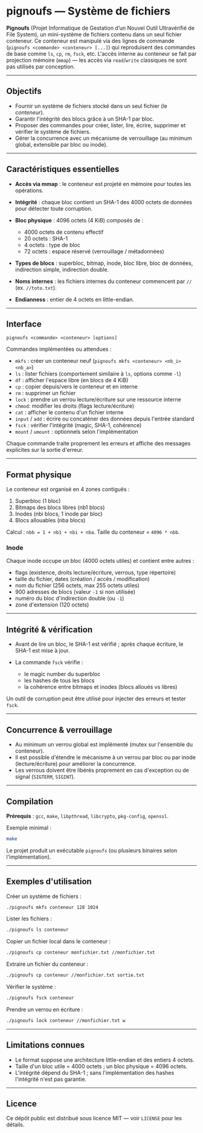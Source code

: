 # pignoufs — Système de fichiers

**Pignoufs** (Projet Informatique de Gestation d’un Nouvel Outil Ultravérifié de File System), un mini-système de fichiers contenu dans un seul fichier conteneur. Ce conteneur est manipulé via des lignes de commande (`pignoufs <commande> <conteneur> [...]`) qui reproduisent des commandes de base comme `ls`, `cp`, `rm`, `fsck`, etc. L'accès interne au conteneur se fait par projection mémoire (`mmap`) — les accès via `read`/`write` classiques ne sont pas utilisés par conception.

---

## Objectifs

* Fournir un système de fichiers stocké dans un seul fichier (le *conteneur*).
* Garantir l'intégrité des blocs grâce à un SHA-1 par bloc.
* Proposer des commandes pour créer, lister, lire, écrire, supprimer et vérifier le système de fichiers.
* Gérer la concurrence avec un mécanisme de verrouillage (au minimum global, extensible par bloc ou inode).

---

## Caractéristiques essentielles

* **Accès via mmap** : le conteneur est projeté en mémoire pour toutes les opérations.
* **Intégrité** : chaque bloc contient un SHA-1 des 4000 octets de données pour détecter toute corruption.
* **Bloc physique** : 4096 octets (4 KiB) composés de :

  * 4000 octets de contenu effectif
  * 20 octets : SHA-1
  * 4 octets : type de bloc
  * 72 octets : espace réservé (verrouillage / métadonnées)
* **Types de blocs** : superbloc, bitmap, inode, bloc libre, bloc de données, indirection simple, indirection double.
* **Noms internes** : les fichiers internes du conteneur commencent par `//` (ex. `//toto.txt`).
* **Endianness** : entier de 4 octets en little-endian.

---

## Interface

```
pignoufs <commande> <conteneur> [options]
```

Commandes implémentées ou attendues :

* `mkfs` : créer un conteneur neuf (`pignoufs mkfs <conteneur> <nb_i> <nb_a>`)
* `ls`   : lister fichiers (comportement similaire à `ls`, options comme `-l`)
* `df`   : afficher l'espace libre (en blocs de 4 KiB)
* `cp`   : copier depuis/vers le conteneur et en interne
* `rm`   : supprimer un fichier
* `lock` : prendre un verrou lecture/écriture sur une ressource interne
* `chmod`: modifier les droits (flags lecture/écriture)
* `cat`  : afficher le contenu d'un fichier interne
* `input` / `add` : écrire ou concaténer des données depuis l'entrée standard
* `fsck` : vérifier l'intégrité (magic, SHA-1, cohérence)
* `mount` / `umount` : optionnels selon l'implémentation

Chaque commande traite proprement les erreurs et affiche des messages explicites sur la sortie d'erreur.

---

## Format physique

Le conteneur est organisé en 4 zones contiguës :

1. Superbloc (1 bloc)
2. Bitmaps des blocs libres (nb1 blocs)
3. Inodes (nbi blocs, 1 inode par bloc)
4. Blocs allouables (nba blocs)

Calcul : `nbb = 1 + nb1 + nbi + nba`. Taille du conteneur = `4096 * nbb`.

### Inode

Chaque inode occupe un bloc (4000 octets utiles) et contient entre autres :

* flags (existence, droits lecture/écriture, verrous, type répertoire)
* taille du fichier, dates (création / accès / modification)
* nom du fichier (256 octets, max 255 octets utiles)
* 900 adresses de blocs (valeur `-1` si non utilisée)
* numéro du bloc d'indirection double (ou `-1`)
* zone d'extension (120 octets)

---

## Intégrité & vérification

* Avant de lire un bloc, le SHA-1 est vérifié ; après chaque écriture, le SHA-1 est mise à jour.
* La commande `fsck` vérifie :

  * le magic number du superbloc
  * les hashes de tous les blocs
  * la cohérence entre bitmaps et inodes (blocs alloués vs libres)

Un outil de corruption peut être utilisé pour injecter des erreurs et tester `fsck`.

---

## Concurrence & verrouillage

* Au minimum un verrou global est implémenté (mutex sur l'ensemble du conteneur).
* Il est possible d'étendre le mécanisme à un verrou par bloc ou par inode (lecture/écriture) pour améliorer la concurrence.
* Les verrous doivent être libérés proprement en cas d'exception ou de signal (`SIGTERM`, `SIGINT`).

---

## Compilation

**Prérequis** : `gcc`, `make`, `libpthread`, `libcrypto`, `pkg-config`, `openssl`.

Exemple minimal :

```bash
make
```

Le projet produit un exécutable `pignoufs` (ou plusieurs binaires selon l'implémentation).

---

## Exemples d'utilisation

Créer un système de fichiers :

```bash
./pignoufs mkfs conteneur 128 1024
```

Lister les fichiers :

```bash
./pignoufs ls conteneur
```

Copier un fichier local dans le conteneur :

```bash
./pignoufs cp conteneur monfichier.txt //monfichier.txt
```

Extraire un fichier du conteneur :

```bash
./pignoufs cp conteneur //monfichier.txt sortie.txt
```

Vérifier le système :

```bash
./pignoufs fsck conteneur
```

Prendre un verrou en écriture :

```bash
./pignoufs lock conteneur //monfichier.txt w
```

---

## Limitations connues

* Le format suppose une architecture little-endian et des entiers 4 octets.
* Taille d'un bloc utile = 4000 octets ; un bloc physique = 4096 octets.
* L'intégrité dépend du SHA-1 ; sans l'implémentation des hashes l'intégrité n'est pas garantie.

---

## Licence

Ce dépôt public est distribué sous licence MIT — voir `LICENSE` pour les détails.
